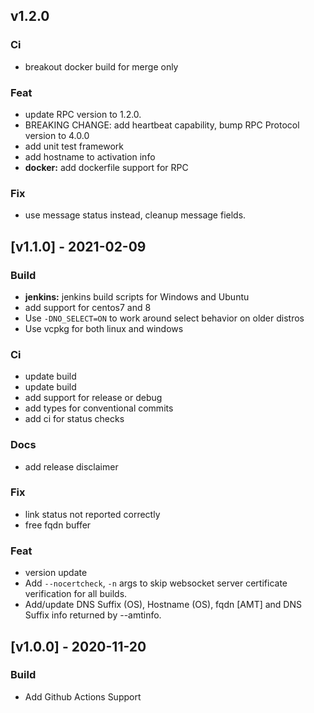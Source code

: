 <a name="v1.2.0"></a>
## v1.2.0

### Ci
- breakout docker build for merge only

### Feat
- update RPC version to 1.2.0.
- BREAKING CHANGE: add heartbeat capability, bump RPC Protocol version to 4.0.0
- add unit test framework
- add hostname to activation info
- **docker:** add dockerfile support for RPC

### Fix
- use message status instead, cleanup message fields.


<a name="v1.1.0"></a>
## [v1.1.0] - 2021-02-09

### Build
- **jenkins:** jenkins build scripts for Windows and Ubuntu
- add support for centos7 and 8
- Use `-DNO_SELECT=ON` to work around select behavior on older distros
- Use vcpkg for both linux and windows

### Ci
- update build
- update build
- add support for release or debug
- add types for conventional commits
- add ci for status checks

### Docs
- add release disclaimer

### Fix
- link status not reported correctly
- free fqdn buffer

### Feat
- version update
- Add `--nocertcheck`, `-n` args to skip websocket server certificate verification for all builds.
- Add/update DNS Suffix (OS), Hostname (OS), fqdn [AMT] and DNS Suffix info returned by --amtinfo.

<a name="v1.0.0"></a>
## [v1.0.0] - 2020-11-20
### Build
- Add Github Actions Support

